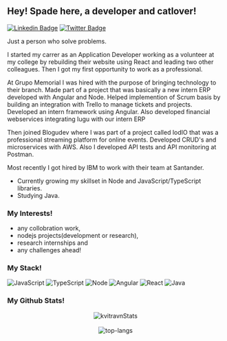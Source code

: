 ## Hey! Spade here, a developer and catlover!

[![Linkedin Badge](https://img.shields.io/badge/-Gustavo%20Toledo-blue?style=social&logo=Linkedin&logoColor=blue&link=www.linkedin.com/in/gustaavo-toledo)](https://www.linkedin.com/in/gustaavo-toledo/) [![Twitter Badge](http://img.shields.io/badge/-@GustaavoToledo-1ca0f1?style=social&logo=twitter&logoColor=blue&link=https://twitter.com/GustaavoToledo)](https://twitter.com/GustaavoToledo)

Just a person who solve problems.

I started my carrer as an Application Developer working as a volunteer at my college by rebuilding their website using React and leading two other colleagues. Then I got my first opportunity to work as a professional.

At Grupo Memorial I was hired with the purpose of bringing technology to their branch. Made part of a project that was basically a new intern ERP developed with Angular and Node. Helped implemention of Scrum basis by building an integration with Trello to manage tickets and projects. Developed an intern framework using Angular. Also developed financial webservices integrating Iugu with our intern ERP

Then joined Blogudev where I was part of a project called lodIO that was a professional streaming platform for online events. Developed CRUD's and microservices with AWS. Also I developed API tests and API monitoring at Postman.

Most recently I got hired by IBM to work with their team at Santander.

- Currently growing my skillset in Node and JavaScript/TypeScript libraries.
- Studying Java.

### My Interests!
- any collobration work,
- nodejs projects(development or research),
- research internships and
- any challenges ahead!

### My Stack!
![JavaScript](https://img.shields.io/static/v1?label=&message=JavaScript&color=F1E05A&logo=javascript&logoColor=FFFFFF)
![TypeScript](https://img.shields.io/static/v1?label=&message=TypeScript&color=007ACC&logo=typescript&logoColor=FFFFFF)
![Node](https://img.shields.io/static/v1?label=&message=Node&color=68A063&logo=node.js&logoColor=FFFFFF)
![Angular](https://img.shields.io/static/v1?label=&message=Angular&color=DD1B16&logo=angular&logoColor=FFFFFF)
![React](https://img.shields.io/static/v1?label=&message=React&color=61DBFB&logo=react&logoColor=FFFFFF)
![Java](https://img.shields.io/static/v1?label=&message=Java&color=EC2025&logo=java&logoColor=FFFFFF)

### My Github Stats!
<p align="center">
  <img src="https://github-readme-stats.vercel.app/api?username=kvitravn&theme=dark&show_icons=true" alt="kvitravnStats" />  
  <br />
  <br />
  <img src="https://github-readme-stats.vercel.app/api/top-langs/?username=kvitravn&layout=compact&theme=dark" alt="top-langs" />
</p>

<!--
**Gustaf-Toledo/Gustaf-Toledo** is a ✨ _special_ ✨ repository because its `README.md` (this file) appears on your GitHub profile.
